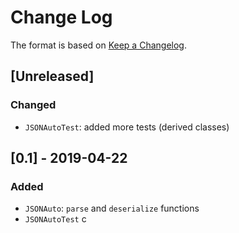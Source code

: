 # Change Log

The format is based on [Keep a Changelog](http://keepachangelog.com/).

## [Unreleased]
### Changed
- `JSONAutoTest`: added more tests (derived classes)

## [0.1] - 2019-04-22
### Added
- `JSONAuto`: `parse` and `deserialize` functions
- `JSONAutoTest`
c
